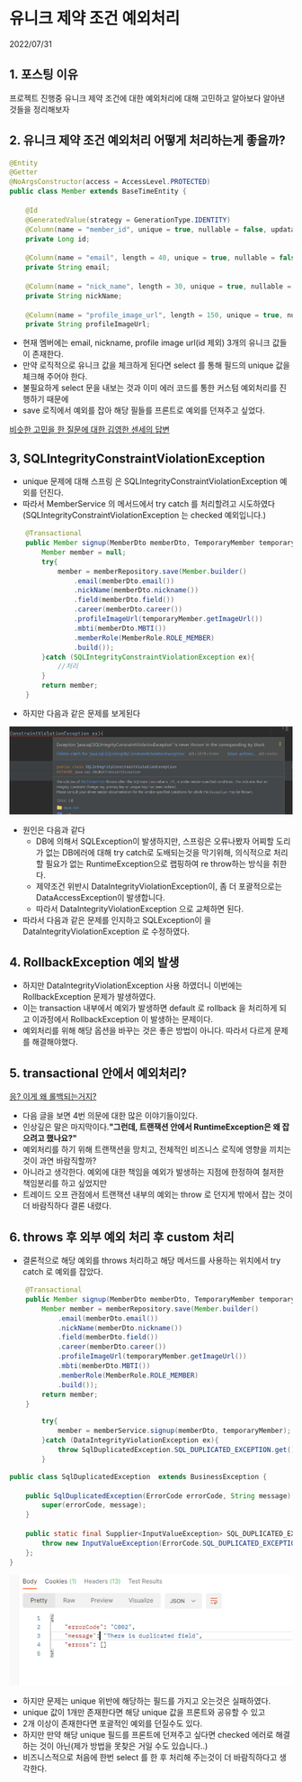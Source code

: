 # 유니크 제약 조건 예외처리
2022/07/31

## 1. 포스팅 이유
프로젝트 진행중 유니크 제약 조건에 대한 예외처리에 대해 고민하고 알아보다 알아낸 것들을 정리해보자

## 2. 유니크 제약 조건 예외처리 어떻게 처리하는게 좋을까?
```java
@Entity
@Getter
@NoArgsConstructor(access = AccessLevel.PROTECTED)
public class Member extends BaseTimeEntity {

	@Id
	@GeneratedValue(strategy = GenerationType.IDENTITY)
	@Column(name = "member_id", unique = true, nullable = false, updatable = false)
	private Long id;

	@Column(name = "email", length = 40, unique = true, nullable = false)
	private String email;

	@Column(name = "nick_name", length = 30, unique = true, nullable = false)
	private String nickName;

	@Column(name = "profile_image_url", length = 150, unique = true, nullable = false)
	private String profileImageUrl;
```
- 현재 멤버에는 email, nickname, profile image url(id 제외) 3개의 유니크 값들이 존재한다.
- 만약 로직적으로 유니크 값을 체크하게 된다면 select 를 통해 필드의 unique 값을 체크해 주어야 한다.
- 불필요하게 select 문을 내보는 것과 이미 에러 코드를 통한 커스텀 예외처리를 진행하기 때문에 
- save 로직에서 예외를 잡아 해당 필들를 프론트로 예외를 던져주고 싶었다.

[비슷한 고민을 한 질문에 대한 김영한 센세의 답변](https://www.inflearn.com/questions/59250)

## 3, SQLIntegrityConstraintViolationException
- unique 문제에 대해 스프링 은 SQLIntegrityConstraintViolationException 예외를 던진다.
- 따라서 MemberService 의 메서드에서 try catch 를 처리할려고 시도하였다(SQLIntegrityConstraintViolationException 는 checked 예외입니다.)

```java
	@Transactional
	public Member signup(MemberDto memberDto, TemporaryMember temporaryMember) {
		Member member = null;
		try{
			member = memberRepository.save(Member.builder()
				.email(memberDto.email())
				.nickName(memberDto.nickname())
				.field(memberDto.field())
				.career(memberDto.career())
				.profileImageUrl(temporaryMember.getImageUrl())
				.mbti(memberDto.MBTI())
				.memberRole(MemberRole.ROLE_MEMBER)
				.build());
		}catch (SQLIntegrityConstraintViolationException ex){
			//처리
		}
		return member;
	}

```

- 하지만 다음과 같은 문제를 보게된다

![img.png](../images/unique고민.png)

- 원인은 다음과 같다
  - DB에 의해서 SQLException이 발생하지만, 스프링은 오류나봤자 어찌할 도리가 없는 DB에러에 대해 try catch로 도배되는것을 막기위해, 의식적으로 처리할 필요가 없는 RuntimeException으로 랩핑하여 re throw하는 방식을 취한다.
  - 제약조건 위반시 DataIntegrityViolationException이, 좀 더 포괄적으로는 DataAccessException이 발생합니다.
  - 따라서 DataIntegrityViolationException 으로 교체하면 된다.
- 따라서 다음과 같은 문제를 인지하고 SQLException이 을 DataIntegrityViolationException 로 수정하였다.

## 4. RollbackException 예외 발생
- 하지만 DataIntegrityViolationException 사용 하였더니 이번에는 RollbackException 문제가 발생하였다.
- 이는 transaction 내부에서 예외가 발생하면 default 로 rollback 을 처리하게 되고 이과정에서 RollbackException 이 발생하는 문제이다.
- 예외처리를 위해 해당 옵션을 바꾸는 것은 좋은 방법이 아니다. 따라서 다르게 문제를 해결해야했다.

## 5. transactional 안에서 예외처리?
[응? 이게 왜 롤백되는거지?](https://techblog.woowahan.com/2606/)

- 다음 글을 보면 4번 의문에 대한 많은 이야기들이있다.
- 인상깊은 말은 마지막이다.**"그런데, 트랜잭션 안에서 RuntimeException은 왜 잡으려고 했나요?"**
- 예외처리를 하기 위해 트랜잭션을 망치고, 전체적인 비즈니스 로직에 영향을 끼치는 것이 과연 바람직할까?
- 아니라고 생각한다. 예외에 대한 책임을 예외가 발생하는 지점에 한정하여 철저한 책임분리를 하고 싶었지만
- 트레이드 오프 관점에서 트랜잭션 내부의 예외는 throw 로 던지게 밖에서 잡는 것이 더 바람직하다 결론 내렸다.

## 6. throws 후 외부 예외 처리 후 custom 처리
- 결론적으로 해당 예외를 throws 처리하고 해당 메서드를 사용하는 위치에서 try catch 로 예외를 잡았다.
```java
	@Transactional
	public Member signup(MemberDto memberDto, TemporaryMember temporaryMember) throws DataIntegrityViolationException{
		Member member = memberRepository.save(Member.builder()
			.email(memberDto.email())
			.nickName(memberDto.nickname())
			.field(memberDto.field())
			.career(memberDto.career())
			.profileImageUrl(temporaryMember.getImageUrl())
			.mbti(memberDto.MBTI())
			.memberRole(MemberRole.ROLE_MEMBER)
			.build());
		return member;
	}

```
```java
		try{
			member = memberService.signup(memberDto, temporaryMember);
		}catch (DataIntegrityViolationException ex){
			throw SqlDuplicatedException.SQL_DUPLICATED_EXCEPTION.get();
		}

```
```java
public class SqlDuplicatedException  extends BusinessException {

	public SqlDuplicatedException(ErrorCode errorCode, String message) {
		super(errorCode, message);
	}

	public static final Supplier<InputValueException> SQL_DUPLICATED_EXCEPTION = () -> {
		throw new InputValueException(ErrorCode.SQL_DUPLICATED_EXCEPTION, "unique 위반");
	};
}

```

![img_1.png](../images/unique고민2.png)

- 하지만 문제는 unique 위반에 해당하는 필드를 가지고 오는것은 실패하였다.
- unique 값이 1개만 존재한다면 해당 unique 값을 프론트와 공유할 수 있고
- 2개 이상이 존재한다면 포괄적인 예외를 던질수도 있다.
- 하지만 만약 해당 unique 필드를 프론트에 던져주고 싶다면 checked 에러로 해결하는 것이 아닌(제가 방법을 못찾은 거일 수도 있습니다..)
- 비즈니스적으로 처음에 한번 select 를 한 후 처리해 주는것이 더 바람직하다고 생각한다.
